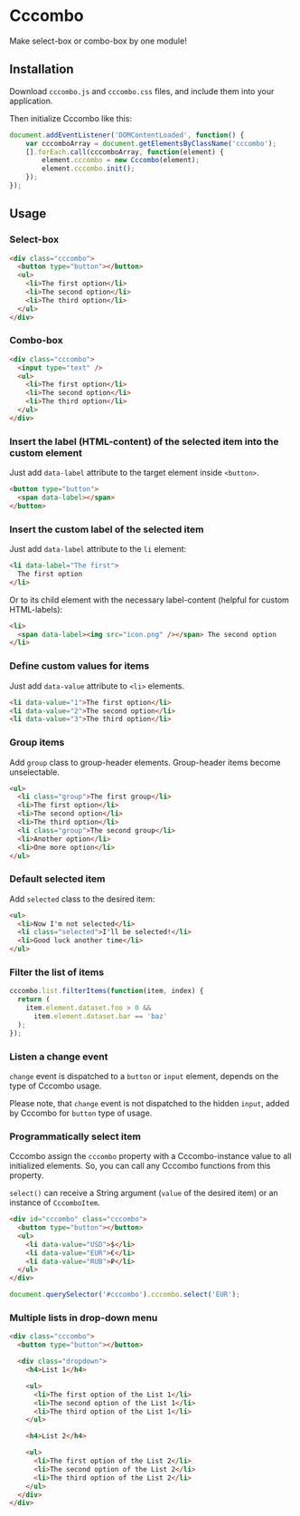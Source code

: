 # Cccombo

Make select-box or combo-box by one module!

## Installation

Download `cccombo.js` and `cccombo.css` files,
and include them into your application.

Then initialize Cccombo like this:

```javascript
document.addEventListener('DOMContentLoaded', function() {
	var cccomboArray = document.getElementsByClassName('cccombo');
	[].forEach.call(cccomboArray, function(element) {
		element.cccombo = new Cccombo(element);
		element.cccombo.init();
	});
});
```

## Usage

### Select-box

```html
<div class="cccombo">
  <button type="button"></button>
  <ul>
    <li>The first option</li>
    <li>The second option</li>
    <li>The third option</li>
  </ul>
</div>
```

### Combo-box

```html
<div class="cccombo">
  <input type="text" />
  <ul>
    <li>The first option</li>
    <li>The second option</li>
    <li>The third option</li>
  </ul>
</div>
```

### Insert the label (HTML-content) of the selected item into the custom element

Just add `data-label` attribute to the target element inside `<button>`.

```html
<button type="button">
  <span data-label></span>
</button>
```

### Insert the custom label of the selected item

Just add `data-label` attribute to the `li` element:

```html
<li data-label="The first">
  The first option
</li>
```

Or to its child element with the necessary label-content
(helpful for custom HTML-labels):

```html
<li>
  <span data-label><img src="icon.png" /></span> The second option
</li>
```

### Define custom values for items

Just add `data-value` attribute to `<li>` elements.

```html
<li data-value="1">The first option</li>
<li data-value="2">The second option</li>
<li data-value="3">The third option</li>
```

### Group items

Add `group` class to group-header elements.
Group-header items become unselectable.

```html
<ul>
  <li class="group">The first group</li>
  <li>The first option</li>
  <li>The second option</li>
  <li>The third option</li>
  <li class="group">The second group</li>
  <li>Another option</li>
  <li>One more option</li>
</ul>
```

### Default selected item

Add `selected` class to the desired item:

```html
<ul>
  <li>Now I'm not selected</li>
  <li class="selected">I'll be selected!</li>
  <li>Good luck another time</li>
</ul>
```

### Filter the list of items

```javascript
cccombo.list.filterItems(function(item, index) {
  return (
    item.element.dataset.foo > 0 &&
      item.element.dataset.bar == 'baz'
  );
});
```

### Listen a change event

`change` event is dispatched to a `button` or `input` element,
depends on the type of Cccombo usage.

Please note, that `change` event is not dispatched to the hidden `input`,
added by Cccombo for `button` type of usage.

### Programmatically select item

Cccombo assign the `cccombo` property with a Cccombo-instance value
to all initialized elements. So, you can call any Cccombo functions from
this property.

`select()` can receive a String argument (`value` of the desired item)
or an instance of `CccomboItem`.

```html
<div id="cccombo" class="cccombo">
  <button type="button"></button>
  <ul>
    <li data-value="USD">$</li>
    <li data-value="EUR">€</li>
    <li data-value="RUB">₽</li>
  </ul>
</div>
```

```javascript
document.querySelector('#cccombo').cccombo.select('EUR');
```

### Multiple lists in drop-down menu

```html
<div class="cccombo">
  <button type="button"></button>

  <div class="dropdown">
    <h4>List 1</h4>

    <ul>
      <li>The first option of the List 1</li>
      <li>The second option of the List 1</li>
      <li>The third option of the List 1</li>
    </ul>

    <h4>List 2</h4>

    <ul>
      <li>The first option of the List 2</li>
      <li>The second option of the List 2</li>
      <li>The third option of the List 2</li>
    </ul>
  </div>
</div>
```

